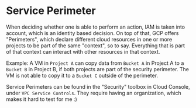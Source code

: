 # Service Perimeter

When deciding whether one is able to perform an action, IAM is taken into account, which is an identity based decision. On top of that, GCP offers "Perimeters", which declare different cloud resources in one or more projects to be part of the same "context", so to say. Everything that is part of that context can interact with other resources in that context.

Example: A VM in `Project A` can copy data from `Bucket A` in Project A to a `Bucket B` in Project B, if both projects are part of the security perimeter.
The VM is not able to copy it to a `Bucket C` outside of the perimeter.

Service Perimeters can be found in the "Security" toolbox in Cloud Console, under `VPC Service Controls`. They require having an organization, which makes it hard to test for me :)

